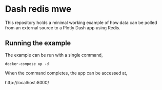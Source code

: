 # Dash redis mwe

This repository holds a minimal working example of how data can be polled from an external source to a Plotly Dash app using Redis.

## Running the example

The example can be run with a single command,

    docker-compose up -d

When the command completes, the app can be accessed at,

http://localhost:8000/
